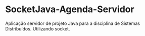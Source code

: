 # SocketJava-Agenda-Servidor
Aplicação servidor de projeto Java para a disciplina de Sistemas Distribuídos. Utilizando socket.
